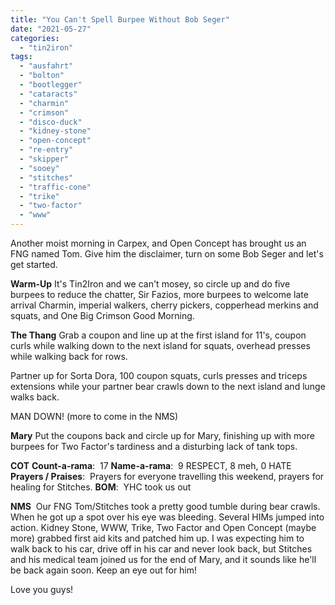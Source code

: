 ```yaml
---
title: "You Can't Spell Burpee Without Bob Seger"
date: "2021-05-27"
categories: 
  - "tin2iron"
tags: 
  - "ausfahrt"
  - "bolton"
  - "bootlegger"
  - "cataracts"
  - "charmin"
  - "crimson"
  - "disco-duck"
  - "kidney-stone"
  - "open-concept"
  - "re-entry"
  - "skipper"
  - "sooey"
  - "stitches"
  - "traffic-cone"
  - "trike"
  - "two-factor"
  - "www"
---
```


Another moist morning in Carpex, and Open Concept has brought us an FNG named Tom. Give him the disclaimer, turn on some Bob Seger and let's get started.

**Warm-Up** It's Tin2Iron and we can't mosey, so circle up and do five burpees to reduce the chatter, Sir Fazios, more burpees to welcome late arrival Charmin, imperial walkers, cherry pickers, copperhead merkins and squats, and One Big Crimson Good Morning.

**The Thang** Grab a coupon and line up at the first island for 11's, coupon curls while walking down to the next island for squats, overhead presses while walking back for rows.

Partner up for Sorta Dora, 100 coupon squats, curls presses and triceps extensions while your partner bear crawls down to the next island and lunge walks back.

MAN DOWN! (more to come in the NMS)

**Mary** Put the coupons back and circle up for Mary, finishing up with more burpees for Two Factor's tardiness and a disturbing lack of tank tops.

**COT** **Count-a-rama**:  17 **Name-a-rama**:  9 RESPECT, 8 meh, 0 HATE **Prayers / Praises**:  Prayers for everyone travelling this weekend, prayers for healing for Stitches. **BOM**:  YHC took us out

**NMS**  Our FNG Tom/Stitches took a pretty good tumble during bear crawls. When he got up a spot over his eye was bleeding. Several HIMs jumped into action. Kidney Stone, WWW, Trike, Two Factor and Open Concept (maybe more) grabbed first aid kits and patched him up. I was expecting him to walk back to his car, drive off in his car and never look back, but Stitches and his medical team joined us for the end of Mary, and it sounds like he'll be back again soon. Keep an eye out for him!

Love you guys!
